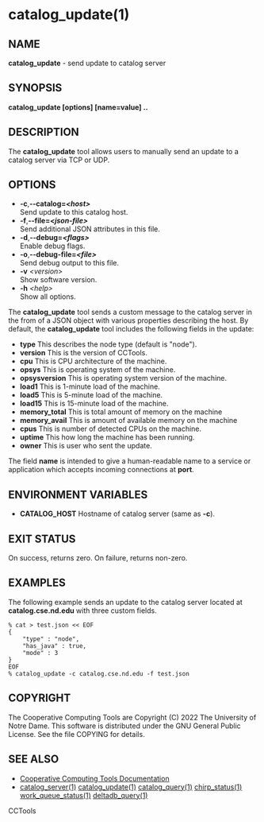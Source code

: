 






















# catalog_update(1)

## NAME
**catalog_update** - send update to catalog server

## SYNOPSIS
**catalog_update [options] [name=value] ..**

## DESCRIPTION


The **catalog_update** tool allows users to manually send an update to a
catalog server via TCP or UDP.

## OPTIONS


- **-c**,**--catalog=_&lt;host&gt;_**<br />Send update to this catalog host.
- **-f**,**--file=_&lt;json-file&gt;_**<br /> Send additional JSON attributes in this file.
- **-d**,**--debug=_&lt;flags&gt;_**<br /> Enable debug flags.
- **-o**,**--debug-file=_&lt;file&gt;_**<br /> Send debug output to this file.
- **-v** _&lt;version&gt;_<br /> Show software version.
- **-h** _&lt;help&gt;_<br /> Show all options.


The **catalog_update** tool sends a custom message to the catalog
server in the from of a JSON object with various properties describing
the host.  By default, the **catalog_update** tool includes the following
fields in the update:


- **type** This describes the node type (default is "node").
- **version** This is the version of CCTools.
- **cpu** This is CPU architecture of the machine.
- **opsys** This is operating system of the machine.
- **opsysversion** This is operating system version of the machine.
- **load1** This is 1-minute load of the machine.
- **load5** This is 5-minute load of the machine.
- **load15** This is 15-minute load of the machine.
- **memory_total** This is total amount of memory on the machine
- **memory_avail** This is amount of available memory on the machine
- **cpus** This is number of detected CPUs on the machine.
- **uptime** This how long the machine has been running.
- **owner** This is user who sent the update.



The field **name** is intended to give a human-readable name to a service or
application which accepts incoming connections at **port**.


## ENVIRONMENT VARIABLES


- **CATALOG_HOST** Hostname of catalog server (same as **-c**).


## EXIT STATUS
On success, returns zero.  On failure, returns non-zero.

## EXAMPLES


The following example sends an update to the catalog server located at
**catalog.cse.nd.edu** with three custom fields.

```
% cat > test.json << EOF
{
    "type" : "node",
    "has_java" : true,
    "mode" : 3
}
EOF
% catalog_update -c catalog.cse.nd.edu -f test.json
```

## COPYRIGHT
The Cooperative Computing Tools are Copyright (C) 2022 The University of Notre Dame.  This software is distributed under the GNU General Public License.  See the file COPYING for details.

## SEE ALSO

- [Cooperative Computing Tools Documentation]("../index.html")
- [catalog_server(1)](catalog_server.md)  [catalog_update(1)](catalog_update.md)  [catalog_query(1)](catalog_query.md)  [chirp_status(1)](chirp_status.md)  [work_queue_status(1)](work_queue_status.md)   [deltadb_query(1)](deltadb_query.md)


CCTools
